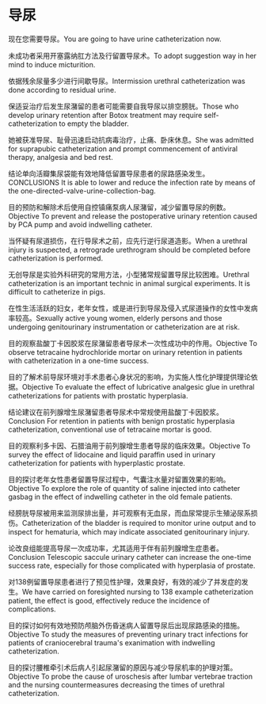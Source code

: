 # 导尿

<p><span class="chinese">现在您需要导尿。</span><span class="english">You are going to have urine catheterization now.</span></p>

<p><span class="chinese">未成功者采用开塞露纳肛方法及行留置导尿术。</span><span class="english">To adopt suggestion way in her mind to induce micturition.</span></p>

<p><span class="chinese">依据残余尿量多少进行间歇导尿。</span><span class="english">Intermission urethral catheterization was done according to residual urine.</span></p>

<p><span class="chinese">保适妥治疗后发生尿潴留的患者可能需要自我导尿以排空膀胱。</span><span class="english">Those who develop urinary retention after Botox treatment may require self-catheterization to empty the bladder.</span></p>

<p><span class="chinese">她被获准导尿、耻骨迅速启动抗病毒治疗，止痛、卧床休息。</span><span class="english">She was admitted for suprapubic catheterization and prompt commencement of antiviral therapy, analgesia and bed rest.</span></p>

<p><span class="chinese">结论单向活瓣集尿袋能有效地降低留置导尿患者的尿路感染发生。</span><span class="english">CONCLUSIONS It is able to lower and reduce the infection rate by means of the one-directed-valve-urine-collection-bag.</span></p>

<p><span class="chinese">目的预防和解除术后使用自控镇痛泵病人尿潴留，减少留置导尿的例数。</span><span class="english">Objective To prevent and release the postoperative urinary retention caused by PCA pump and avoid indwelling catheter.</span></p>

<p><span class="chinese">当怀疑有尿道损伤，在行导尿术之前，应先行逆行尿道造影。</span><span class="english">When a urethral injury is suspected, a retrograde urethrogram should be completed before catheterization is performed.</span></p>

<p><span class="chinese">无创导尿是实验外科研究的常用方法，小型猪常规留置导尿比较困难。</span><span class="english">Urethral catheterization is an important technic in animal surgical experiments. It is difficult to catheterize in pigs.</span></p>

<p><span class="chinese">在性生活活跃的妇女，老年女性，或是进行到导尿及侵入式尿道操作的女性中发病率较高。</span><span class="english">Sexually active young women, elderly persons and those undergoing genitourinary instrumentation or catheterization are at risk.</span></p>

<p><span class="chinese">目的观察盐酸丁卡因胶浆在尿潴留患者导尿术一次性成功中的作用。</span><span class="english">Objective To observe tetracaine hydrochloride mortar on urinary retention in patients with catheterization in a one-time success.</span></p>

<p><span class="chinese">目的了解术前导尿环境对手术患者心身状况的影响，为实施人性化护理提供理论依据。</span><span class="english">Objective To evaluate the effect of lubricative analgesic glue in urethral catheterizations for patients with prostatic hyperplasia.</span></p>

<p><span class="chinese">结论建议在前列腺增生尿潴留患者导尿术中常规使用盐酸丁卡因胶浆。</span><span class="english">Conclusion For retention in patients with benign prostatic hyperplasia catheterization, conventional use of tetracaine mortar is good.</span></p>

<p><span class="chinese">目的观察利多卡因、石腊油用于前列腺增生患者导尿的临床效果。</span><span class="english">Objective To survey the effect of lidocaine and liquid paraffin used in urinary catheterization for patients with hyperplastic prostate.</span></p>

<p><span class="chinese">目的探讨老年女性患者留置导尿过程中，气囊注水量对留置效果的影响。</span><span class="english">Objective To explore the role of quantity of saline injected into catheter gasbag in the effect of indwelling catheter in the old female patients.</span></p>

<p><span class="chinese">经膀胱导尿被用来监测尿排出量，并可观察有无血尿，而血尿常提示生殖泌尿系损伤。</span><span class="english">Catheterization of the bladder is required to monitor urine output and to inspect for hematuria, which may indicate associated genitourinary injury.</span></p>

<p><span class="chinese">论改良组能提高导尿一次成功率，尤其适用于伴有前列腺增生症患者。</span><span class="english">Conclusion Telescopic saccule urinary catheter can increase the one-time success rate, especially for those complicated with hyperplasia of prostate.</span></p>

<p><span class="chinese">对138例留置导尿患者进行了预见性护理，效果良好，有效的减少了并发症的发生。</span><span class="english">We have carried on foresighted nursing to 138 example catheterization patient, the effect is good, effectively reduce the incidence of complications.</span></p>

<p><span class="chinese">目的探讨如何有效地预防颅脑外伤昏迷病人留置导尿后出现尿路感染的措施。</span><span class="english">Objective To study the measures of preventing urinary tract infections for patients of craniocerebral trauma's exanimation with indwelling catheterization.</span></p>

<p><span class="chinese">目的探讨腰椎牵引术后病人引起尿潴留的原因与减少导尿机率的护理对策。</span><span class="english">Objective To probe the cause of uroschesis after lumbar vertebrae traction and the nursing countermeasures decreasing the times of urethral catheterization.</span></p>

